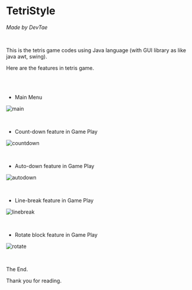 # TetriStyle

*Made by DevTae*

<br/>

This is the tetris game codes using Java language (with GUI library as like java awt, swing).

Here are the features in tetris game.

<br/>

<br/>

- Main Menu

![main](https://user-images.githubusercontent.com/55177359/222639799-32f2223c-a142-435a-8c5a-7f5c60a7fb6f.PNG)

<br/>


- Count-down feature in Game Play

![countdown](https://user-images.githubusercontent.com/55177359/222640294-5ad7cffb-53f4-4e5b-a52f-c7c3a1fc4b1f.gif)

<br/>


- Auto-down feature in Game Play

![autodown](https://user-images.githubusercontent.com/55177359/222640180-30f588db-3c98-46f6-b28d-c55123a7af73.gif)

<br/>


- Line-break feature in Game Play

![linebreak](https://user-images.githubusercontent.com/55177359/222640347-6f074bd6-9147-43bb-9bb2-5207acabaa2a.gif)

<br/>


- Rotate block feature in Game Play

![rotate](https://user-images.githubusercontent.com/55177359/222640411-9e30d4a3-7e63-427d-a5dc-2fa643137a5d.gif)

<br/>

The End.

Thank you for reading.
